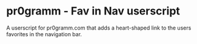 # pr0gramm - Fav in Nav userscript
A userscript for pr0gramm.com that adds a heart-shaped link to the users favorites in the navigation bar.
